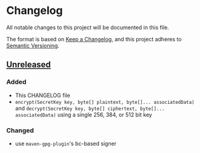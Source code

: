 # Changelog

All notable changes to this project will be documented in this file.

The format is based on [Keep a Changelog](https://keepachangelog.com/en/1.1.0/),
and this project adheres to [Semantic Versioning](https://semver.org/spec/v2.0.0.html).

## [Unreleased](https://github.com/cryptomator/siv-mode/compare/1.5.2...HEAD)

### Added

- This CHANGELOG file
- `encrypt(SecretKey key, byte[] plaintext, byte[]... associatedData)` and `decrypt(SecretKey key, byte[] ciphertext, byte[]... associatedData)` using a single 256, 384, or 512 bit key

### Changed

- use `maven-gpg-plugin`'s bc-based signer 
